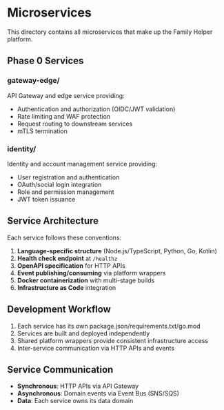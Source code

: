 # Microservices

This directory contains all microservices that make up the Family Helper platform.

## Phase 0 Services

### gateway-edge/
API Gateway and edge service providing:
- Authentication and authorization (OIDC/JWT validation)
- Rate limiting and WAF protection
- Request routing to downstream services
- mTLS termination

### identity/
Identity and account management service providing:
- User registration and authentication
- OAuth/social login integration
- Role and permission management
- JWT token issuance

## Service Architecture

Each service follows these conventions:

1. **Language-specific structure** (Node.js/TypeScript, Python, Go, Kotlin)
2. **Health check endpoint** at `/healthz`
3. **OpenAPI specification** for HTTP APIs
4. **Event publishing/consuming** via platform wrappers
5. **Docker containerization** with multi-stage builds
6. **Infrastructure as Code** integration

## Development Workflow

1. Each service has its own package.json/requirements.txt/go.mod
2. Services are built and deployed independently
3. Shared platform wrappers provide consistent infrastructure access
4. Inter-service communication via HTTP APIs and events

## Service Communication

- **Synchronous**: HTTP APIs via API Gateway
- **Asynchronous**: Domain events via Event Bus (SNS/SQS)
- **Data**: Each service owns its data domain